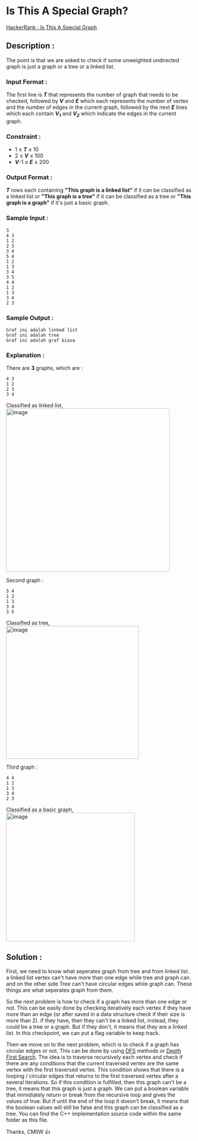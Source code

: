 # Is This A Special Graph?

[HackerRank : Is This A Special Graph](https://www.hackerrank.com/contests/alpro-its-sd-m4-e-2022/challenges/is-this-a-special-graph)

## Description :
The point is that we are asked to check if some unweighted undirected graph is just a graph or a tree or a linked list.

### Input Format :
The first line is ***T*** that represents the number of graph that needs to be checked, followed by ***V*** and ***E*** which each represents the number of vertex and the number of edges in the current graph, followed by the next ***E*** lines which each contain ***V<sub>1</sub>*** and ***V<sub>2</sub>*** which indicate the edges in the current graph.

### Constraint :
- 1 &le; ***T*** &le; 10
- 2 &le; ***V*** &le; 100
- ***V***-1 &le; ***E*** &le; 200

### Output Format :
***T*** rows each containing **"This graph is a linked list"** if it can be classified as a linked list or **"This graph is a tree"** if it can be classified as a tree or **"This graph is a graph"** if it's just a basic graph.

### Sample Input :
```
3
4 3
1 2
2 3
3 4
5 4
1 2
1 3
3 4
3 5
4 4
1 2
1 3
3 4
2 3
```  
### Sample Output :
```
Graf ini adalah linked list
Graf ini adalah tree
Graf ini adalah graf biasa
```  
### Explanation :
There are **3** graphs, which are :
```
4 3
1 2
2 3
3 4
```  
Classified as linked list,  
<img width="442" alt="image" src="https://user-images.githubusercontent.com/105977864/209460991-10bacc8a-1185-43bc-b136-5e9ad1087166.png">  
  
Second graph :
```
5 4
1 2
1 3
3 4
3 5
```  
Classified as tree,  
<img width="359" alt="image" src="https://user-images.githubusercontent.com/105977864/209461006-f982fdaa-8e90-4d46-b100-e198926dc1c9.png">  
  
Third graph :
```
4 4
1 2
1 3
3 4
2 3
```  
Classified as a basic graph,  
<img width="348" alt="image" src="https://user-images.githubusercontent.com/105977864/209461031-19057ca1-48c2-49c3-b133-903c331a098d.png">  
  
## Solution :
First, we need to know what seperates graph from tree and from linked list. a linked list vertex can't have more than one edge while tree and graph can. and on the other side Tree can't have circular edges while graph can. These things are what seperates graph from them.  
  
So the next problem is how to check if a graph has more than one edge or not. This can be easily done by checking iteratively each vertex if they have more than an edge (or after saved in a data structure check if their size is more than 2). if they have, then they can't be a linked list, instead, they could be a tree or a graph. But if they don't, it means that they are a linked list. In this checkpoint, we can put a flag variable to keep track.  
  
Then we move on to the next problem, which is to check if a graph has circular edges or not. This can be done by using [DFS](https://www.geeksforgeeks.org/depth-first-search-or-dfs-for-a-graph/) methods or [Depth First Search](https://www.geeksforgeeks.org/depth-first-search-or-dfs-for-a-graph/). The idea is to traverse recursively each vertex and check if there are any conditions that the current traversed vertex are the same vertex with the first traversed vertex. This condition shows that there is a looping / circular edges that returns to the first traversed vertex after a several iterations. So if this condition is fulfilled, then this graph can't be a tree, it means that this graph is just a graph. We can put a boolean variable that immidiately return or break from the recursive loop and gives the values of true. But if until the end of the loop it doesn't break, it means that the boolean values will still be false and this graph can be classified as a tree. You can find the C++ implementation source code within the same folder as this file. 
  
Thanks, CMIIW :thumbsup: